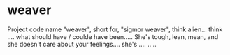 # weaver
Project code name "weaver", short for, "sigmor weaver", think alien... think .... what should have / coulde have been..... She's tough, lean, mean, and she doesn't care about your feelings.... she's .... .. .. 
